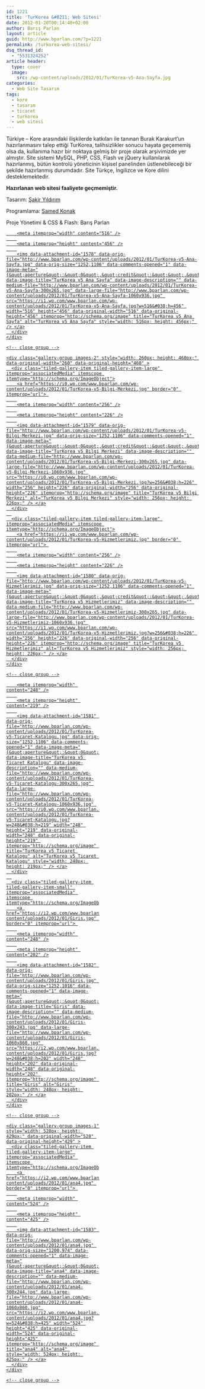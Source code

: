 ```yaml
---
id: 1221
title: 'TurKorea &#8211; Web Sitesi'
date: 2012-01-20T00:14:40+02:00
author: Barış Parlan
layout: article
guid: http://www.bparlan.com/?p=1221
permalink: /turkorea-web-sitesi/
dsq_thread_id:
  - "5531324252"
article header:
  type: cover
  image:
    src: /wp-content/uploads/2012/01/TurKorea-v5-Ana-Sayfa.jpg
categories:
  - Web Site Tasarım
tags:
  - kore
  - tasarım
  - ticaret
  - turkorea
  - web sitesi
---
```


Türkiye &#8211; Kore arasındaki ilişkilerde katkıları ile tanınan Burak Karakurt&#8217;un hazırlanmasını talep ettiği TurKorea, talihsizlikler sonucu hayata geçememiş olsa da, kullanıma hazır bir noktaya gelmiş bir proje olarak arşivimizde yer almıştır. Site sistemi MySQL, PHP, CSS, Flash ve jQuery kullanılarak hazırlanmış, bütün kontrolü yöneticinin kişisel panelinden üstlenebileceği bir şekilde hazırlanmış durumdadır. Site Türkçe, İngilizce ve Kore dilini desteklemektedir.

**Hazırlanan web sitesi faaliyete geçmemiştir.**

Tasarım: <a title="Şakir Yıldırım" href="http://www.sakiryildirim.com/" target="_blank">Şakir Yıldırım</a>

Programlama: <a title="Samed Konak" href="http://www.samkon.org/" target="_blank">Samed Konak</a>

Proje Yönetimi & CSS & Flash: Barış Parlan

<div class="tiled-gallery type-rectangular tiled-gallery-unresized" data-original-width="780" data-carousel-extra='null' itemscope itemtype="http://schema.org/ImageGallery" >
  <div class="gallery-row" style="width: 780px; height: 460px;" data-original-width="780" data-original-height="460" >
    <div class="gallery-group images-1" style="width: 520px; height: 460px;" data-original-width="520" data-original-height="460" >
      <div class="tiled-gallery-item tiled-gallery-item-large" itemprop="associatedMedia" itemscope itemtype="http://schema.org/ImageObject">
        <a href="https://i1.wp.com/www.bparlan.com/wp-content/uploads/2012/01/TurKorea-v5-Ana-Sayfa.jpg" border="0" itemprop="url"> 
        
        <meta itemprop="width" content="516" />
        
        <meta itemprop="height" content="456" />
        
        <img data-attachment-id="1578" data-orig-file="http://www.bparlan.com/wp-content/uploads/2012/01/TurKorea-v5-Ana-Sayfa.jpg" data-orig-size="1252,1106" data-comments-opened="1" data-image-meta="{&quot;aperture&quot;:&quot;0&quot;,&quot;credit&quot;:&quot;&quot;,&quot;camera&quot;:&quot;&quot;,&quot;caption&quot;:&quot;&quot;,&quot;created_timestamp&quot;:&quot;0&quot;,&quot;copyright&quot;:&quot;&quot;,&quot;focal_length&quot;:&quot;0&quot;,&quot;iso&quot;:&quot;0&quot;,&quot;shutter_speed&quot;:&quot;0&quot;,&quot;title&quot;:&quot;&quot;,&quot;orientation&quot;:&quot;0&quot;}" data-image-title="TurKorea v5 Ana Sayfa" data-image-description="" data-medium-file="http://www.bparlan.com/wp-content/uploads/2012/01/TurKorea-v5-Ana-Sayfa-300x265.jpg" data-large-file="http://www.bparlan.com/wp-content/uploads/2012/01/TurKorea-v5-Ana-Sayfa-1060x936.jpg" src="https://i1.wp.com/www.bparlan.com/wp-content/uploads/2012/01/TurKorea-v5-Ana-Sayfa.jpg?w=516&#038;h=456" width="516" height="456" data-original-width="516" data-original-height="456" itemprop="http://schema.org/image" title="TurKorea v5 Ana Sayfa" alt="TurKorea v5 Ana Sayfa" style="width: 516px; height: 456px;" /> </a>
      </div>
    </div>
    
    <!-- close group -->
    
    <div class="gallery-group images-2" style="width: 260px; height: 460px;" data-original-width="260" data-original-height="460" >
      <div class="tiled-gallery-item tiled-gallery-item-large" itemprop="associatedMedia" itemscope itemtype="http://schema.org/ImageObject">
        <a href="https://i0.wp.com/www.bparlan.com/wp-content/uploads/2012/01/TurKorea-v5-Bilgi-Merkezi.jpg" border="0" itemprop="url"> 
        
        <meta itemprop="width" content="256" />
        
        <meta itemprop="height" content="226" />
        
        <img data-attachment-id="1579" data-orig-file="http://www.bparlan.com/wp-content/uploads/2012/01/TurKorea-v5-Bilgi-Merkezi.jpg" data-orig-size="1252,1106" data-comments-opened="1" data-image-meta="{&quot;aperture&quot;:&quot;0&quot;,&quot;credit&quot;:&quot;&quot;,&quot;camera&quot;:&quot;&quot;,&quot;caption&quot;:&quot;&quot;,&quot;created_timestamp&quot;:&quot;0&quot;,&quot;copyright&quot;:&quot;&quot;,&quot;focal_length&quot;:&quot;0&quot;,&quot;iso&quot;:&quot;0&quot;,&quot;shutter_speed&quot;:&quot;0&quot;,&quot;title&quot;:&quot;&quot;,&quot;orientation&quot;:&quot;0&quot;}" data-image-title="TurKorea v5 Bilgi Merkezi" data-image-description="" data-medium-file="http://www.bparlan.com/wp-content/uploads/2012/01/TurKorea-v5-Bilgi-Merkezi-300x265.jpg" data-large-file="http://www.bparlan.com/wp-content/uploads/2012/01/TurKorea-v5-Bilgi-Merkezi-1060x936.jpg" src="https://i0.wp.com/www.bparlan.com/wp-content/uploads/2012/01/TurKorea-v5-Bilgi-Merkezi.jpg?w=256&#038;h=226" width="256" height="226" data-original-width="256" data-original-height="226" itemprop="http://schema.org/image" title="TurKorea v5 Bilgi Merkezi" alt="TurKorea v5 Bilgi Merkezi" style="width: 256px; height: 226px;" /> </a>
      </div>
      
      <div class="tiled-gallery-item tiled-gallery-item-large" itemprop="associatedMedia" itemscope itemtype="http://schema.org/ImageObject">
        <a href="https://i1.wp.com/www.bparlan.com/wp-content/uploads/2012/01/TurKorea-v5-Hizmetlerimiz.jpg" border="0" itemprop="url"> 
        
        <meta itemprop="width" content="256" />
        
        <meta itemprop="height" content="226" />
        
        <img data-attachment-id="1580" data-orig-file="http://www.bparlan.com/wp-content/uploads/2012/01/TurKorea-v5-Hizmetlerimiz.jpg" data-orig-size="1252,1106" data-comments-opened="1" data-image-meta="{&quot;aperture&quot;:&quot;0&quot;,&quot;credit&quot;:&quot;&quot;,&quot;camera&quot;:&quot;&quot;,&quot;caption&quot;:&quot;&quot;,&quot;created_timestamp&quot;:&quot;0&quot;,&quot;copyright&quot;:&quot;&quot;,&quot;focal_length&quot;:&quot;0&quot;,&quot;iso&quot;:&quot;0&quot;,&quot;shutter_speed&quot;:&quot;0&quot;,&quot;title&quot;:&quot;&quot;,&quot;orientation&quot;:&quot;0&quot;}" data-image-title="TurKorea v5 Hizmetlerimiz" data-image-description="" data-medium-file="http://www.bparlan.com/wp-content/uploads/2012/01/TurKorea-v5-Hizmetlerimiz-300x265.jpg" data-large-file="http://www.bparlan.com/wp-content/uploads/2012/01/TurKorea-v5-Hizmetlerimiz-1060x936.jpg" src="https://i1.wp.com/www.bparlan.com/wp-content/uploads/2012/01/TurKorea-v5-Hizmetlerimiz.jpg?w=256&#038;h=226" width="256" height="226" data-original-width="256" data-original-height="226" itemprop="http://schema.org/image" title="TurKorea v5 Hizmetlerimiz" alt="TurKorea v5 Hizmetlerimiz" style="width: 256px; height: 226px;" /> </a>
      </div>
    </div>
    
    <!-- close group -->
  </div>
  
  <!-- close row -->
  
  <div class="gallery-row" style="width: 780px; height: 429px;" data-original-width="780" data-original-height="429" >
    <div class="gallery-group images-2" style="width: 252px; height: 429px;" data-original-width="252" data-original-height="429" >
      <div class="tiled-gallery-item tiled-gallery-item-small" itemprop="associatedMedia" itemscope itemtype="http://schema.org/ImageObject">
        <a href="https://i0.wp.com/www.bparlan.com/wp-content/uploads/2012/01/TurKorea-v5-Ticaret-Katalogu.jpg" border="0" itemprop="url"> 
        
        <meta itemprop="width" content="248" />
        
        <meta itemprop="height" content="219" />
        
        <img data-attachment-id="1581" data-orig-file="http://www.bparlan.com/wp-content/uploads/2012/01/TurKorea-v5-Ticaret-Katalogu.jpg" data-orig-size="1252,1106" data-comments-opened="1" data-image-meta="{&quot;aperture&quot;:&quot;0&quot;,&quot;credit&quot;:&quot;&quot;,&quot;camera&quot;:&quot;&quot;,&quot;caption&quot;:&quot;&quot;,&quot;created_timestamp&quot;:&quot;0&quot;,&quot;copyright&quot;:&quot;&quot;,&quot;focal_length&quot;:&quot;0&quot;,&quot;iso&quot;:&quot;0&quot;,&quot;shutter_speed&quot;:&quot;0&quot;,&quot;title&quot;:&quot;&quot;,&quot;orientation&quot;:&quot;0&quot;}" data-image-title="TurKorea v5 Ticaret Katalogu" data-image-description="" data-medium-file="http://www.bparlan.com/wp-content/uploads/2012/01/TurKorea-v5-Ticaret-Katalogu-300x265.jpg" data-large-file="http://www.bparlan.com/wp-content/uploads/2012/01/TurKorea-v5-Ticaret-Katalogu-1060x936.jpg" src="https://i0.wp.com/www.bparlan.com/wp-content/uploads/2012/01/TurKorea-v5-Ticaret-Katalogu.jpg?w=248&#038;h=219" width="248" height="219" data-original-width="248" data-original-height="219" itemprop="http://schema.org/image" title="TurKorea v5 Ticaret Katalogu" alt="TurKorea v5 Ticaret Katalogu" style="width: 248px; height: 219px;" /> </a>
      </div>
      
      <div class="tiled-gallery-item tiled-gallery-item-small" itemprop="associatedMedia" itemscope itemtype="http://schema.org/ImageObject">
        <a href="https://i2.wp.com/www.bparlan.com/wp-content/uploads/2012/01/Giris.jpg" border="0" itemprop="url"> 
        
        <meta itemprop="width" content="248" />
        
        <meta itemprop="height" content="202" />
        
        <img data-attachment-id="1582" data-orig-file="http://www.bparlan.com/wp-content/uploads/2012/01/Giris.jpg" data-orig-size="1252,1016" data-comments-opened="1" data-image-meta="{&quot;aperture&quot;:&quot;0&quot;,&quot;credit&quot;:&quot;&quot;,&quot;camera&quot;:&quot;&quot;,&quot;caption&quot;:&quot;&quot;,&quot;created_timestamp&quot;:&quot;0&quot;,&quot;copyright&quot;:&quot;&quot;,&quot;focal_length&quot;:&quot;0&quot;,&quot;iso&quot;:&quot;0&quot;,&quot;shutter_speed&quot;:&quot;0&quot;,&quot;title&quot;:&quot;&quot;,&quot;orientation&quot;:&quot;1&quot;}" data-image-title="Giris" data-image-description="" data-medium-file="http://www.bparlan.com/wp-content/uploads/2012/01/Giris-300x243.jpg" data-large-file="http://www.bparlan.com/wp-content/uploads/2012/01/Giris-1060x860.jpg" src="https://i2.wp.com/www.bparlan.com/wp-content/uploads/2012/01/Giris.jpg?w=248&#038;h=202" width="248" height="202" data-original-width="248" data-original-height="202" itemprop="http://schema.org/image" title="Giris" alt="Giris" style="width: 248px; height: 202px;" /> </a>
      </div>
    </div>
    
    <!-- close group -->
    
    <div class="gallery-group images-1" style="width: 528px; height: 429px;" data-original-width="528" data-original-height="429" >
      <div class="tiled-gallery-item tiled-gallery-item-large" itemprop="associatedMedia" itemscope itemtype="http://schema.org/ImageObject">
        <a href="https://i2.wp.com/www.bparlan.com/wp-content/uploads/2012/01/ana4.jpg" border="0" itemprop="url"> 
        
        <meta itemprop="width" content="524" />
        
        <meta itemprop="height" content="425" />
        
        <img data-attachment-id="1583" data-orig-file="http://www.bparlan.com/wp-content/uploads/2012/01/ana4.jpg" data-orig-size="1200,974" data-comments-opened="1" data-image-meta="{&quot;aperture&quot;:&quot;0&quot;,&quot;credit&quot;:&quot;&quot;,&quot;camera&quot;:&quot;&quot;,&quot;caption&quot;:&quot;&quot;,&quot;created_timestamp&quot;:&quot;0&quot;,&quot;copyright&quot;:&quot;&quot;,&quot;focal_length&quot;:&quot;0&quot;,&quot;iso&quot;:&quot;0&quot;,&quot;shutter_speed&quot;:&quot;0&quot;,&quot;title&quot;:&quot;&quot;,&quot;orientation&quot;:&quot;0&quot;}" data-image-title="ana4" data-image-description="" data-medium-file="http://www.bparlan.com/wp-content/uploads/2012/01/ana4-300x244.jpg" data-large-file="http://www.bparlan.com/wp-content/uploads/2012/01/ana4-1060x860.jpg" src="https://i2.wp.com/www.bparlan.com/wp-content/uploads/2012/01/ana4.jpg?w=524&#038;h=425" width="524" height="425" data-original-width="524" data-original-height="425" itemprop="http://schema.org/image" title="ana4" alt="ana4" style="width: 524px; height: 425px;" /> </a>
      </div>
    </div>
    
    <!-- close group -->
  </div>
  
  <!-- close row -->
</div>
